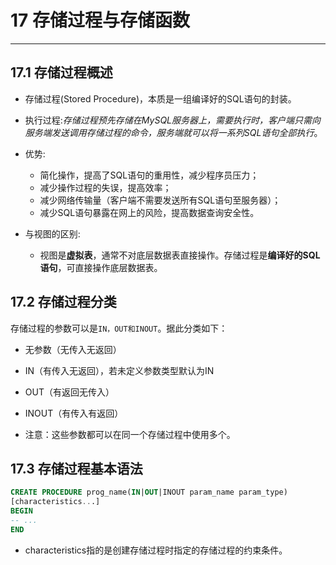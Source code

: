 # 17 存储过程与存储函数

*****

## 17.1 存储过程概述

* 存储过程(Stored Procedure)，本质是一组编译好的SQL语句的封装。
* 执行过程:*存储过程预先存储在MySQL服务器上，需要执行时，客户端只需向服务端发送调用存储过程的命令，服务端就可以将一系列SQL语句全部执行*。

* 优势:
    * 简化操作，提高了SQL语句的重用性，减少程序员压力；
    * 减少操作过程的失误，提高效率；
    * 减少网络传输量（客户端不需要发送所有SQL语句至服务器）；
    * 减少SQL语句暴露在网上的风险，提高数据查询安全性。

* 与视图的区别:
    * 视图是**虚拟表**，通常不对底层数据表直接操作。存储过程是**编译好的SQL语句**，可直接操作底层数据表。

## 17.2 存储过程分类

存储过程的参数可以是`IN，OUT和INOUT`。据此分类如下：

* 无参数（无传入无返回）
* IN（有传入无返回），若未定义参数类型默认为IN
* OUT（有返回无传入）
* INOUT（有传入有返回）

* 注意：这些参数都可以在同一个存储过程中使用多个。

## 17.3 存储过程基本语法

```sql
CREATE PROCEDURE prog_name(IN|OUT|INOUT param_name param_type)
[characteristics...]
BEGIN
-- ...
END
```

* characteristics指的是创建存储过程时指定的存储过程的约束条件。